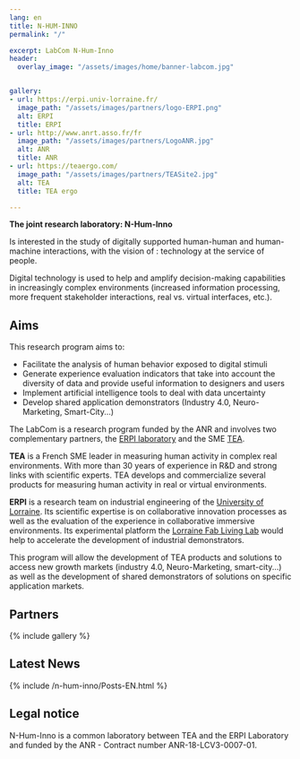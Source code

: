 ```yaml
---
lang: en
title: N-HUM-INNO
permalink: "/"

excerpt: LabCom N-Hum-Inno
header:
  overlay_image: "/assets/images/home/banner-labcom.jpg"


gallery:
- url: https://erpi.univ-lorraine.fr/
  image_path: "/assets/images/partners/logo-ERPI.png"
  alt: ERPI
  title: ERPI
- url: http://www.anrt.asso.fr/fr
  image_path: "/assets/images/partners/LogoANR.jpg"
  alt: ANR
  title: ANR
- url: https://teaergo.com/
  image_path: "/assets/images/partners/TEASite2.jpg"
  alt: TEA
  title: TEA ergo

---
```



**The joint research laboratory: N-Hum-Inno**

Is interested in the study of digitally supported human-human and human-machine interactions, with the vision of :
technology at the service of people.

Digital technology is used to help and amplify decision-making capabilities in increasingly complex environments (increased information processing, more frequent stakeholder interactions, real vs. virtual interfaces, etc.).

## Aims
This research program aims to:

- Facilitate the analysis of human behavior exposed to digital stimuli 
- Generate experience evaluation indicators that take into account the diversity of data and provide useful information to designers and users 
- Implement artificial intelligence tools to deal with data uncertainty
- Develop shared application demonstrators (Industry 4.0, Neuro-Marketing, Smart-City...)

The LabCom is a research program funded by the ANR and involves two complementary partners, the [ERPI laboratory](https://erpi.univ-lorraine.fr) and the SME [TEA](https://teaergo.com/wp/).

**TEA** is a French SME leader in measuring human activity in complex real environments. With more than 30 years of experience in R&D and strong links with scientific experts. TEA develops and commercialize several products for measuring human activity in real or virtual environments.

**ERPI** is a research team on industrial engineering of the [University of Lorraine](https://univ-lorraine.fr). Its scientific expertise is on collaborative innovation processes as well as the evaluation of the experience in collaborative immersive environments. Its experimental platform the [Lorraine Fab Living Lab](https://lf2l.fr) would help to accelerate the development of industrial demonstrators.

This program will allow the development of TEA products and solutions to access new growth markets (industry 4.0, Neuro-Marketing, smart-city...) as well as the development of shared demonstrators of solutions on specific application markets.



## Partners

{% include gallery %}

## Latest News


{% include /n-hum-inno/Posts-EN.html %}


## Legal notice

N-Hum-Inno is a common laboratory between TEA and the ERPI Laboratory and funded by the ANR - Contract number ANR-18-LCV3-0007-01.
